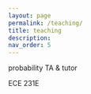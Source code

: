 ```yaml
---
layout: page
permalink: /teaching/
title: teaching
description: 
nav_order: 5
---
```

probability TA & tutor

ECE 231E